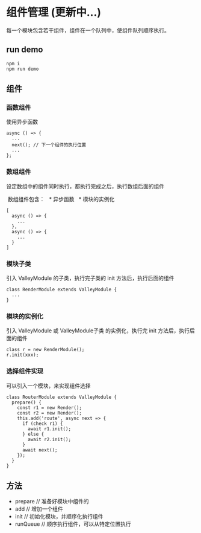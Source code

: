 # 组件管理 (更新中...)

每一个模块包含若干组件，组件在一个队列中，使组件队列顺序执行。

## run demo

```
npm i
npm run demo
```

## 组件

### 函数组件

使用异步函数

```
async () => {
  ...
  next(); // 下一个组件的执行位置
  ...
};
```

### 数组组件

设定数组中的组件同时执行，都执行完成之后，执行数组后面的组件

  数组组件包含：
    * 异步函数
    * 模块的实例化

```
[
  async () => {
    ...
  },
  async () => {
    ...
  }
]
```

### 模块子类

引入 ValleyModule 的子类，执行完子类的 init 方法后，执行后面的组件

```
class RenderModule extends ValleyModule {
  ...
}
```

### 模块的实例化

引入 ValleyModule 或 ValleyModule子类 的实例化，执行完 init 方法后，执行后面的组件

```
class r = new RenderModule();
r.init(xxx);
```

### 选择组件实现

可以引入一个模块，来实现组件选择

```
class RouterModule extends ValleyModule {
  prepare() {
    const r1 = new Render();
    const r2 = new Render();
    this.add('route', async next => {
      if (check r1) {
        await r1.init();
      } else {
        await r2.init();
      }
      await next();
    });
  }
}
```

## 方法

* prepare // 准备好模块中组件的
* add // 增加一个组件
* init // 初始化模块，并顺序化执行组件
* runQueue // 顺序执行组件，可以从特定位置执行
